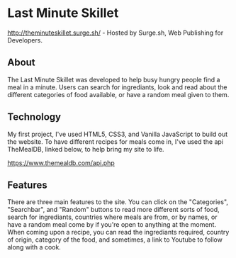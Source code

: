 # Last Minute Skillet

http://theminuteskillet.surge.sh/ - Hosted by Surge.sh, Web Publishing for Developers. 

## About
The Last Minute Skillet was developed to help busy hungry people find a meal in a minute. Users can search for ingrediants, look and read about the different categories of food available, or have a random meal given to them.

## Technology
My first project, I've used HTML5, CSS3, and Vanilla JavaScript to build out the website. To have different recipes for meals come in, I've used the api TheMealDB, linked below, to help bring my site to life.

https://www.themealdb.com/api.php

## Features
There are three main features to the site. You can click on the "Categories", "Searchbar", and "Random" buttons to read more different sorts of food, search for ingrediants, countries where meals are from, or by names, or have a random meal come by if you're open to anything at the moment. When coming upon a recipe, you can read the ingrediants required, country of origin, category of the food, and sometimes, a link to Youtube to follow along with a cook.

